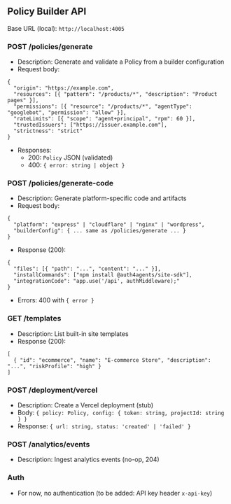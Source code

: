 ## Policy Builder API

Base URL (local): `http://localhost:4005`

### POST /policies/generate
- Description: Generate and validate a Policy from a builder configuration
- Request body:
```
{
  "origin": "https://example.com",
  "resources": [{ "pattern": "/products/*", "description": "Product pages" }],
  "permissions": [{ "resource": "/products/*", "agentType": "googlebot", "permission": "allow" }],
  "rateLimits": [{ "scope": "agent+principal", "rpm": 60 }],
  "trustedIssuers": ["https://issuer.example.com"],
  "strictness": "strict"
}
```
- Responses:
  - 200: `Policy` JSON (validated)
  - 400: `{ error: string | object }`

### POST /policies/generate-code
- Description: Generate platform-specific code and artifacts
- Request body:
```
{
  "platform": "express" | "cloudflare" | "nginx" | "wordpress",
  "builderConfig": { ... same as /policies/generate ... }
}
```
- Response (200):
```
{
  "files": [{ "path": "...", "content": "..." }],
  "installCommands": ["npm install @auth4agents/site-sdk"],
  "integrationCode": "app.use('/api', authMiddleware);"
}
```
- Errors: 400 with `{ error }`

### GET /templates
- Description: List built-in site templates
- Response (200):
```
[
  { "id": "ecommerce", "name": "E-commerce Store", "description": "...", "riskProfile": "high" }
]
```

### POST /deployment/vercel
- Description: Create a Vercel deployment (stub)
- Body: `{ policy: Policy, config: { token: string, projectId: string } }`
- Response: `{ url: string, status: 'created' | 'failed' }`

### POST /analytics/events
- Description: Ingest analytics events (no-op, 204)

### Auth
- For now, no authentication (to be added: API key header `x-api-key`)


